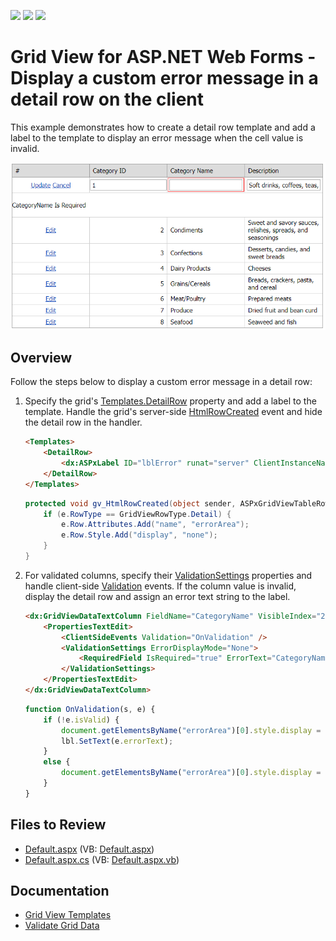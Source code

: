 <!-- default badges list -->
![](https://img.shields.io/endpoint?url=https://codecentral.devexpress.com/api/v1/VersionRange/128536290/15.1.3%2B)
[![](https://img.shields.io/badge/Open_in_DevExpress_Support_Center-FF7200?style=flat-square&logo=DevExpress&logoColor=white)](https://supportcenter.devexpress.com/ticket/details/E4922)
[![](https://img.shields.io/badge/📖_How_to_use_DevExpress_Examples-e9f6fc?style=flat-square)](https://docs.devexpress.com/GeneralInformation/403183)
<!-- default badges end -->
# Grid View for ASP.NET Web Forms - Display a custom error message in a detail row on the client

This example demonstrates how to create a detail row template and add a label to the template to display an error message when the cell value is invalid.

![Custom error message](customErrorMessage.png)

## Overview

Follow the steps below to display a custom error message in a detail row:

1. Specify the grid's [Templates.DetailRow](https://docs.devexpress.com/AspNet/DevExpress.Web.GridViewTemplates.DetailRow) property and add a label to the template. Handle the grid's server-side [HtmlRowCreated](https://docs.devexpress.com/AspNet/DevExpress.Web.ASPxGridView.HtmlRowCreated) event and hide the detail row in the handler.

    ```aspx
    <Templates>
        <DetailRow>
            <dx:ASPxLabel ID="lblError" runat="server" ClientInstanceName="lbl"></dx:ASPxLabel>
        </DetailRow>
    </Templates>
    ```

    ```csharp
    protected void gv_HtmlRowCreated(object sender, ASPxGridViewTableRowEventArgs e) {
        if (e.RowType == GridViewRowType.Detail) {
            e.Row.Attributes.Add("name", "errorArea");
            e.Row.Style.Add("display", "none");
        }
    }
    ```

2. For validated columns, specify their [ValidationSettings](https://docs.devexpress.com/AspNet/DevExpress.Web.EditProperties.ValidationSettings) properties and handle client-side [Validation](https://docs.devexpress.com/AspNet/js-ASPxClientEdit.Validation) events. If the column value is invalid, display the detail row and assign an error text string to the label.

    ```aspx
    <dx:GridViewDataTextColumn FieldName="CategoryName" VisibleIndex="2">
        <PropertiesTextEdit>
            <ClientSideEvents Validation="OnValidation" />
            <ValidationSettings ErrorDisplayMode="None">
                <RequiredField IsRequired="true" ErrorText="CategoryName Is Required" />
            </ValidationSettings>
        </PropertiesTextEdit>
    </dx:GridViewDataTextColumn>
    ```

    ```js
    function OnValidation(s, e) {
        if (!e.isValid) {
            document.getElementsByName("errorArea")[0].style.display = "table-row";
            lbl.SetText(e.errorText);
        }
        else {
            document.getElementsByName("errorArea")[0].style.display = "none";
        }
    }
    ```

## Files to Review

* [Default.aspx](./CS/WebSite/Default.aspx) (VB: [Default.aspx](./VB/WebSite/Default.aspx))
* [Default.aspx.cs](./CS/WebSite/Default.aspx.cs) (VB: [Default.aspx.vb](./VB/WebSite/Default.aspx.vb))

## Documentation

* [Grid View Templates](https://docs.devexpress.com/AspNet/3718/components/grid-view/concepts/templates)
* [Validate Grid Data](https://docs.devexpress.com/AspNet/3747/components/grid-view/concepts/edit-data/validate-grid-data)

